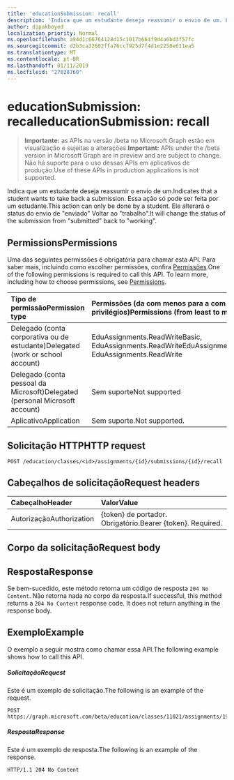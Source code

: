 ```yaml
---
title: 'educationSubmission: recall'
description: 'Indica que um estudante deseja reassumir o envio de um. Essa ação só pode ser feita por um estudante. '
author: dipakboyed
localization_priority: Normal
ms.openlocfilehash: a94d1c66764128d15c1017b664f9d4a6bd3f57fc
ms.sourcegitcommit: d2b3ca32602ffa76cc7925d7f4d1e2258e611ea5
ms.translationtype: MT
ms.contentlocale: pt-BR
ms.lasthandoff: 01/11/2019
ms.locfileid: "27828760"
---
```

# <a name="educationsubmission-recall"></a><span data-ttu-id="39f27-104">educationSubmission: recall</span><span class="sxs-lookup"><span data-stu-id="39f27-104">educationSubmission: recall</span></span>

> <span data-ttu-id="39f27-105">**Importante:** as APIs na versão /beta no Microsoft Graph estão em visualização e sujeitas a alterações.</span><span class="sxs-lookup"><span data-stu-id="39f27-105">**Important:** APIs under the /beta version in Microsoft Graph are in preview and are subject to change.</span></span> <span data-ttu-id="39f27-106">Não há suporte para o uso dessas APIs em aplicativos de produção.</span><span class="sxs-lookup"><span data-stu-id="39f27-106">Use of these APIs in production applications is not supported.</span></span>

<span data-ttu-id="39f27-107">Indica que um estudante deseja reassumir o envio de um.</span><span class="sxs-lookup"><span data-stu-id="39f27-107">Indicates that a student wants to take back a submission.</span></span> <span data-ttu-id="39f27-108">Essa ação só pode ser feita por um estudante.</span><span class="sxs-lookup"><span data-stu-id="39f27-108">This action can only be done by a student.</span></span> <span data-ttu-id="39f27-109">Ele alterará o status do envio de "enviado" Voltar ao "trabalho".</span><span class="sxs-lookup"><span data-stu-id="39f27-109">It will change the status of the submission from "submitted" back to "working".</span></span>

## <a name="permissions"></a><span data-ttu-id="39f27-110">Permissions</span><span class="sxs-lookup"><span data-stu-id="39f27-110">Permissions</span></span>
<span data-ttu-id="39f27-p104">Uma das seguintes permissões é obrigatória para chamar esta API. Para saber mais, incluindo como escolher permissões, confira [Permissões](/graph/permissions-reference).</span><span class="sxs-lookup"><span data-stu-id="39f27-p104">One of the following permissions is required to call this API. To learn more, including how to choose permissions, see [Permissions](/graph/permissions-reference).</span></span>

|<span data-ttu-id="39f27-113">Tipo de permissão</span><span class="sxs-lookup"><span data-stu-id="39f27-113">Permission type</span></span>      | <span data-ttu-id="39f27-114">Permissões (da com menos para a com mais privilégios)</span><span class="sxs-lookup"><span data-stu-id="39f27-114">Permissions (from least to most privileged)</span></span>              |
|:--------------------|:---------------------------------------------------------|
|<span data-ttu-id="39f27-115">Delegado (conta corporativa ou de estudante)</span><span class="sxs-lookup"><span data-stu-id="39f27-115">Delegated (work or school account)</span></span> |  <span data-ttu-id="39f27-116">EduAssignments.ReadWriteBasic, EduAssignments.ReadWrite</span><span class="sxs-lookup"><span data-stu-id="39f27-116">EduAssignments.ReadWriteBasic, EduAssignments.ReadWrite</span></span>  |
|<span data-ttu-id="39f27-117">Delegado (conta pessoal da Microsoft)</span><span class="sxs-lookup"><span data-stu-id="39f27-117">Delegated (personal Microsoft account)</span></span> |  <span data-ttu-id="39f27-118">Sem suporte</span><span class="sxs-lookup"><span data-stu-id="39f27-118">Not supported</span></span>  |
|<span data-ttu-id="39f27-119">Aplicativo</span><span class="sxs-lookup"><span data-stu-id="39f27-119">Application</span></span> |<span data-ttu-id="39f27-120">Sem suporte.</span><span class="sxs-lookup"><span data-stu-id="39f27-120">Not supported.</span></span>  | 

## <a name="http-request"></a><span data-ttu-id="39f27-121">Solicitação HTTP</span><span class="sxs-lookup"><span data-stu-id="39f27-121">HTTP request</span></span>
<!-- { "blockType": "ignored" } -->
```http
POST /education/classes/<id>/assignments/{id}/submissions/{id}/recall

```
## <a name="request-headers"></a><span data-ttu-id="39f27-122">Cabeçalhos de solicitação</span><span class="sxs-lookup"><span data-stu-id="39f27-122">Request headers</span></span>
| <span data-ttu-id="39f27-123">Cabeçalho</span><span class="sxs-lookup"><span data-stu-id="39f27-123">Header</span></span>       | <span data-ttu-id="39f27-124">Valor</span><span class="sxs-lookup"><span data-stu-id="39f27-124">Value</span></span> |
|:---------------|:--------|
| <span data-ttu-id="39f27-125">Autorização</span><span class="sxs-lookup"><span data-stu-id="39f27-125">Authorization</span></span>  | <span data-ttu-id="39f27-p105">{token} de portador. Obrigatório.</span><span class="sxs-lookup"><span data-stu-id="39f27-p105">Bearer {token}. Required.</span></span>  |

## <a name="request-body"></a><span data-ttu-id="39f27-128">Corpo da solicitação</span><span class="sxs-lookup"><span data-stu-id="39f27-128">Request body</span></span>

## <a name="response"></a><span data-ttu-id="39f27-129">Resposta</span><span class="sxs-lookup"><span data-stu-id="39f27-129">Response</span></span>
<span data-ttu-id="39f27-p106">Se bem-sucedido, este método retorna um código de resposta `204 No Content`. Não retorna nada no corpo da resposta.</span><span class="sxs-lookup"><span data-stu-id="39f27-p106">If successful, this method returns a `204 No Content` response code. It does not return anything in the response body.</span></span>

## <a name="example"></a><span data-ttu-id="39f27-132">Exemplo</span><span class="sxs-lookup"><span data-stu-id="39f27-132">Example</span></span>
<span data-ttu-id="39f27-133">O exemplo a seguir mostra como chamar essa API.</span><span class="sxs-lookup"><span data-stu-id="39f27-133">The following example shows how to call this API.</span></span>
##### <a name="request"></a><span data-ttu-id="39f27-134">Solicitação</span><span class="sxs-lookup"><span data-stu-id="39f27-134">Request</span></span>
<span data-ttu-id="39f27-135">Este é um exemplo de solicitação.</span><span class="sxs-lookup"><span data-stu-id="39f27-135">The following is an example of the request.</span></span>
<!-- {
  "blockType": "request",
  "name": "educationsubmission_recall"
}-->
```http
POST https://graph.microsoft.com/beta/education/classes/11021/assignments/19002/submissions/850f51b7/recall
```

##### <a name="response"></a><span data-ttu-id="39f27-136">Resposta</span><span class="sxs-lookup"><span data-stu-id="39f27-136">Response</span></span>
<span data-ttu-id="39f27-137">Este é um exemplo de resposta.</span><span class="sxs-lookup"><span data-stu-id="39f27-137">The following is an example of the response.</span></span>

<!-- {
  "blockType": "response",
  "truncated": true,
  "@odata.type": "microsoft.graph.educationAssignment"
} -->
```http
HTTP/1.1 204 No Content
```

<!-- uuid: 8fcb5dbc-d5aa-4681-8e31-b001d5168d79
2015-10-25 14:57:30 UTC -->
<!-- {
  "type": "#page.annotation",
  "description": "educationSubmission: recall",
  "keywords": "",
  "section": "documentation",
  "tocPath": ""
}-->
